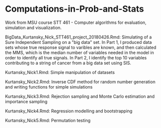 # Computations-in-Prob-and-Stats
Work from MSU course STT 461 - Computer algorithms for evaluation, simulation and visualization. 

BigData_Kurtansky_Nick_STT461_project_20180426.Rmd: Simulating of a Sure Independent Sampling on a "big data" set.
  In Part 1, I produced data sets whose true response signal to varibles are known, and then calculated the MMS, which is the median number of variables needed in the model in order to identify all true signals.
  In Part 2, I identify the top 10 variables contributing to a string of cancer from a big data set using SIS.
  
Kurtansky_Nick1.Rmd: Simple manipulation of datasets

Kurtansky_Nick2.Rmd: Inverse CDF method for random number generation and writing functions for simple simulations

Kurtansky_Nick3.Rmd: Rejection sampling and Monte Carlo estimation and importance sampling
  
Kurtansky_Nick4.Rmd: Regression modelling and bootstrapping
 
Kurtansky_Nick5.Rmd: Permutation testing
